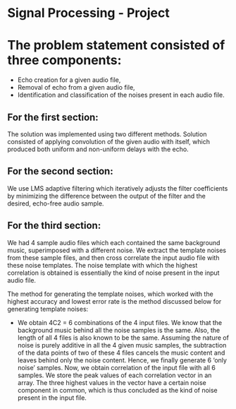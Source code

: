 # Signal Processing - Project

# The problem statement consisted of three components:

- Echo creation for a given audio file,
- Removal of echo from a given audio file, 
- Identification and classification of the noises present in each audio file.


## For the first section: 
The solution was implemented using two different methods. Solution consisted of applying convolution of the given audio with itself, which produced both uniform and non-uniform delays with the echo.


## For the second section: 
We use LMS adaptive filtering which iteratively adjusts the filter coefficients by minimizing the difference between the output of the filter and the desired, echo-free audio sample.


## For the third section: 
We had 4 sample audio files which each contained the same background music, superimposed with a different noise. We extract the template noises from these sample files, and then cross correlate the input audio file with these noise templates. The noise template with which the highest correlation is obtained is essentially the kind of noise present in the input audio file.


The method for generating the template noises, which worked with the highest accuracy and lowest error rate is the method discussed below for generating template noises: 

- We obtain 4C2 = 6 combinations of the 4 input files. We know that the background music behind all the noise samples is the same. Also, the length of all 4 files is also known to be the same. Assuming the nature 
  of noise is purely additive in all the 4 given music samples, the subtraction of the data points of two of these 4 files cancels the music content and leaves behind only the noise content. Hence, we finally 
  generate 6 ‘only noise’ samples. Now, we obtain correlation of the input file with all 6 samples. We store the peak values of each correlation vector in an array. The three highest values in the vector have a 
  certain noise component in common, which is thus concluded as the kind of noise present in the input file.
